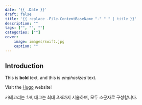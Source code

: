 ```yaml
---
date: '{{ .Date }}'
draft: false
title: '{{ replace .File.ContentBaseName "-" " " | title }}'
description: ""
tags: ["", "", ""]
categories: [""]
cover:
    image: images/swift.jpg
    caption: ""
---
```


## Introduction

This is **bold** text, and this is *emphasized* text.

Visit the [Hugo](https://gohugo.io) website!

카테고리는 *1개*, 태그는 최대 *3개*까지 서술하며, 모두 소문자로 구성합니다. 